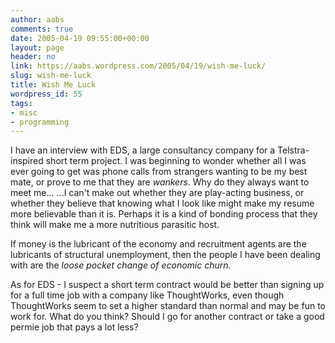 ```yaml
---
author: aabs
comments: true
date: 2005-04-19 09:55:00+00:00
layout: page
header: no
link: https://aabs.wordpress.com/2005/04/19/wish-me-luck/
slug: wish-me-luck
title: Wish Me Luck
wordpress_id: 55
tags:
- misc
- programming
---
```


I have an interview with EDS, a large consultancy company for a Telstra-inspired short term project. I was beginning to wonder whether all I was ever going to get was phone calls from strangers wanting to be my best mate, or prove to me that they are _wankers_. Why do they always want to meet me...
...I can't make out whether they are play-acting business, or whether they believe that knowing what I look like might make my resume more believable than it is. Perhaps it is a kind of bonding process that they think will make me a more nutritious parasitic host.

If money is the lubricant of the economy and recruitment agents are the lubricants of structural unemployment, then the people I have been dealing with are the _loose pocket change of economic churn._

As for EDS - I suspect a short term contract would be better than signing up for a full time job with a company like ThoughtWorks, even though ThoughtWorks seem to set a higher standard than normal and may be fun to work for. What do you think? Should I go for another contract or take a good permie job that pays a lot less?
